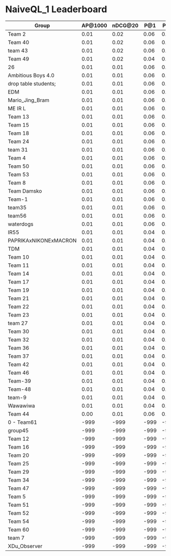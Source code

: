 # NaiveQL_1 Leaderboard

| Group | AP@1000 | nDCG@20 | P@1 | P@5 |
|-----|-----|-----|-----|-----|
| Team 2 | 0.01 | 0.02 | 0.06 | 0.02 |
| Team 40 | 0.01 | 0.02 | 0.06 | 0.02 |
| team 43 | 0.01 | 0.02 | 0.06 | 0.02 |
| Team 49 | 0.01 | 0.02 | 0.04 | 0.03 |
| 26 | 0.01 | 0.01 | 0.06 | 0.02 |
| Ambitious Boys 4.0 | 0.01 | 0.01 | 0.06 | 0.02 |
| drop table students; | 0.01 | 0.01 | 0.06 | 0.02 |
| EDM | 0.01 | 0.01 | 0.06 | 0.02 |
| Mario_Jing_Bram | 0.01 | 0.01 | 0.06 | 0.02 |
| ME IR L | 0.01 | 0.01 | 0.06 | 0.02 |
| Team 13 | 0.01 | 0.01 | 0.06 | 0.02 |
| Team 15 | 0.01 | 0.01 | 0.06 | 0.02 |
| Team 18 | 0.01 | 0.01 | 0.06 | 0.02 |
| Team 24 | 0.01 | 0.01 | 0.06 | 0.02 |
| team 31 | 0.01 | 0.01 | 0.06 | 0.02 |
| Team 4 | 0.01 | 0.01 | 0.06 | 0.02 |
| Team 50 | 0.01 | 0.01 | 0.06 | 0.02 |
| Team 53 | 0.01 | 0.01 | 0.06 | 0.02 |
| Team 8 | 0.01 | 0.01 | 0.06 | 0.02 |
| Team Damsko | 0.01 | 0.01 | 0.06 | 0.02 |
| Team-1 | 0.01 | 0.01 | 0.06 | 0.02 |
| team35 | 0.01 | 0.01 | 0.06 | 0.02 |
| team56 | 0.01 | 0.01 | 0.06 | 0.02 |
| waterdogs | 0.01 | 0.01 | 0.06 | 0.02 |
| IR55 | 0.01 | 0.01 | 0.04 | 0.02 |
| PAPRIKAxNIKONExMACRON | 0.01 | 0.01 | 0.04 | 0.02 |
| TDM | 0.01 | 0.01 | 0.04 | 0.02 |
| Team 10 | 0.01 | 0.01 | 0.04 | 0.02 |
| Team 11 | 0.01 | 0.01 | 0.04 | 0.02 |
| Team 14 | 0.01 | 0.01 | 0.04 | 0.02 |
| Team 17 | 0.01 | 0.01 | 0.04 | 0.02 |
| Team 19 | 0.01 | 0.01 | 0.04 | 0.02 |
| Team 21 | 0.01 | 0.01 | 0.04 | 0.02 |
| Team 22 | 0.01 | 0.01 | 0.04 | 0.02 |
| Team 23 | 0.01 | 0.01 | 0.04 | 0.02 |
| team 27 | 0.01 | 0.01 | 0.04 | 0.02 |
| Team 30 | 0.01 | 0.01 | 0.04 | 0.02 |
| Team 32 | 0.01 | 0.01 | 0.04 | 0.02 |
| Team 36 | 0.01 | 0.01 | 0.04 | 0.02 |
| Team 37 | 0.01 | 0.01 | 0.04 | 0.02 |
| Team 42 | 0.01 | 0.01 | 0.04 | 0.02 |
| Team 46 | 0.01 | 0.01 | 0.04 | 0.02 |
| Team-39 | 0.01 | 0.01 | 0.04 | 0.02 |
| Team-48 | 0.01 | 0.01 | 0.04 | 0.02 |
| team-9 | 0.01 | 0.01 | 0.04 | 0.02 |
| Wawawiwa | 0.01 | 0.01 | 0.04 | 0.02 |
| Team 44 | 0.00 | 0.01 | 0.06 | 0.01 |
| 0 - Team61 | -999 | -999 | -999 | -999 |
| group45 | -999 | -999 | -999 | -999 |
| Team 12 | -999 | -999 | -999 | -999 |
| Team 16 | -999 | -999 | -999 | -999 |
| Team 20 | -999 | -999 | -999 | -999 |
| Team 25 | -999 | -999 | -999 | -999 |
| Team 29 | -999 | -999 | -999 | -999 |
| Team 34 | -999 | -999 | -999 | -999 |
| Team 47 | -999 | -999 | -999 | -999 |
| Team 5 | -999 | -999 | -999 | -999 |
| Team 51 | -999 | -999 | -999 | -999 |
| Team 52 | -999 | -999 | -999 | -999 |
| Team 54 | -999 | -999 | -999 | -999 |
| Team 60 | -999 | -999 | -999 | -999 |
| team 7 | -999 | -999 | -999 | -999 |
| XDu_Observer | -999 | -999 | -999 | -999 |

